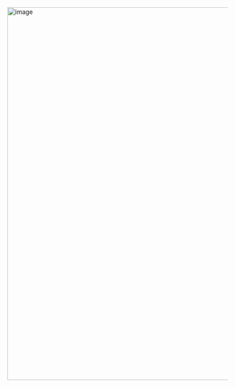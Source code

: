 <img width="851" alt="image" src="https://github.com/RevadiSundaram/ICodeThis-Projects/assets/47391816/54fa0d98-7ddd-4d6d-b0d5-3d9d7db93e84">
